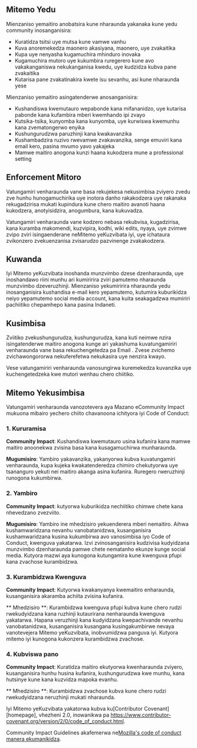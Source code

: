 
## Mitemo Yedu

Mienzaniso yemaitiro anobatsira kune nharaunda yakanaka kune yedu
community inosanganisira:

* Kuratidza tsitsi uye mutsa kune vamwe vanhu
* Kuva anoremekedza maonero akasiyana, maonero, uye zvakaitika
* Kupa uye nenyasha kugamuchira mhinduro inovaka
* Kugamuchira mutoro uye kukumbira ruregerero kune avo vakakanganiswa nekukanganisa kwedu, 
uye kudzidza kubva pane zvakaitika
* Kutarisa pane zvakatinakira kwete isu sevanhu, asi kune 
nharaunda yese

Mienzaniso yemaitiro asingatenderwe anosanganisira:

* Kushandiswa kwemutauro wepabonde kana mifananidzo, uye kutarisa pabonde kana 
kufambira mberi kwemhando ipi zvayo
* Kutsika-tsika, kunyomba kana kunyomba, uye kurwiswa kwemunhu kana zvematongerwo enyika
* Kushungurudzwa paruzhinji kana kwakavanzika
* Kushambadzira ruzivo rwevamwe zvakavanzika, senge emuviri kana email 
kero, pasina mvumo yavo yakajeka
* Mamwe maitiro anogona kunzi haana kukodzera mune a 
professional setting

## Enforcement Mitoro

Vatungamiri venharaunda vane basa rekujekesa nekusimbisa zviyero zvedu zve
hunhu hunogamuchirika uye inotora danho rakakodzera uye rakanaka rekugadzirisa mukati
kupindura kune chero maitiro avanoti haana kukodzera, anotyisidzira, anogumbura,
kana kukuvadza.

Vatungamiri venharaunda vane kodzero nebasa rekubvisa, kugadzirisa, kana kuramba
makomendi, kuzvipira, kodhi, wiki edits, nyaya, uye zvimwe zvipo zviri
isingaenderane neMitemo yeKuzvibata iyi, uye ichataura zvikonzero zvekuenzanisa
zvisarudzo pazvinenge zvakakodzera.

## Kuwanda

Iyi Mitemo yeKuzvibata inoshanda munzvimbo dzese dzenharaunda, uye inoshandawo riini
munhu ari kumiririra zviri pamutemo nharaunda munzvimbo dzeveruzhinji.
Mienzaniso yekumiririra nharaunda yedu inosanganisira kushandisa e-mail kero yepamutemo,
kutumira kuburikidza neiyo yepamutemo social media account, kana kuita seakagadzwa
mumiriri pachiitiko chepamhepo kana pasina Indaneti.

## Kusimbisa

Zviitiko zvekushungurudza, kushungurudza, kana kuti neimwe nzira isingatenderwe maitiro anogona kunge ari
yakashuma kuvatungamiriri venharaunda vane basa rekuchengetedza pa
Email .
Zvese zvichemo zvichawongororwa nekuferefetwa nekukasira uye nenzira kwayo.

Vese vatungamiriri venharaunda vanosungirwa kuremekedza kuvanzika uye kuchengetedzeka kwe
mutori wenhau chero chiitiko.

## Mitemo Yekusimbisa

Vatungamiri venharaunda vanozotevera aya Mazano eCommunity Impact mukuona
mibairo yechero chiito chavanoona ichityora iyi Code of Conduct:

### 1. Kururamisa

**Community Impact**: Kushandiswa kwemutauro usina kufanira kana mamwe maitiro anoonekwa
zvisina basa kana kusagamuchirwa munharaunda.

**Mugumisiro**: Yambiro yakavanzika, yakanyorwa kubva kuvatungamiri venharaunda, kupa
kujeka kwakatenderedza chimiro chekutyorwa uye tsananguro yekuti nei
maitiro akanga asina kufanira. Ruregero rweruzhinji runogona kukumbirwa.

### 2. Yambiro

**Community Impact**: kutyorwa kuburikidza nechiitiko chimwe chete kana nhevedzano
zvezviito.

**Mugumisiro**: Yambiro ine mhedzisiro yekuenderera mberi nemaitiro. Aihwa
kushamwaridzana nevanhu vanobatanidzwa, kusanganisira kushamwaridzana kusina kukumbirwa
avo vanosimbisa iyo Code of Conduct, kwenguva yakatarwa. Izvi
zvinosanganisira kudzivisa kudyidzana munzvimbo dzenharaunda pamwe chete nematanho ekunze
kunge social media. Kutyora mazwi aya kunogona kutungamira kune kwenguva pfupi kana
zvachose kurambidzwa.

### 3. Kurambidzwa Kwenguva

**Community Impact**: Kutyorwa kwakanyanya kwemaitiro enharaunda, kusanganisira
akaramba achiita zvisina kufanira.

** Mhedzisiro **: Kurambidzwa kwenguva pfupi kubva kune chero rudzi rwekudyidzana kana ruzhinji
kutaurirana nenharaunda kwenguva yakatarwa. Hapana veruzhinji kana
kudyidzana kwepachivande nevanhu vanobatanidzwa, kusanganisira kusangana kusingakumbirwe
nevaya vanotevejera Mitemo yeKuzvibata, inobvumidzwa panguva iyi.
Kutyora mitemo iyi kunogona kukonzera kurambidzwa zvachose.

### 4. Kubviswa pano

**Community Impact**: Kuratidza maitiro ekutyorwa kwenharaunda
zviyero, kusanganisira hunhu husina kufanira, kushungurudzwa kwe
munhu, kana hutsinye kune kana kuzvidza mapoka evanhu.

** Mhedzisiro **: Kurambidzwa zvachose kubva kune chero rudzi rwekudyidzana neruzhinji mukati
nharaunda.

Iyi Mitemo yeKuzvibata yakatorwa kubva ku[Contributor Covenant][homepage],
vhezheni 2.0, inowanikwa pa
https://www.contributor-covenant.org/version/2/0/code_of_conduct.html.

Community Impact Guidelines akafemerwa ne[Mozilla's code of conduct
manera ekumanikidza](https://github.com/mozilla/diversity).

[peji repamba]: https://www.contributor-cove
